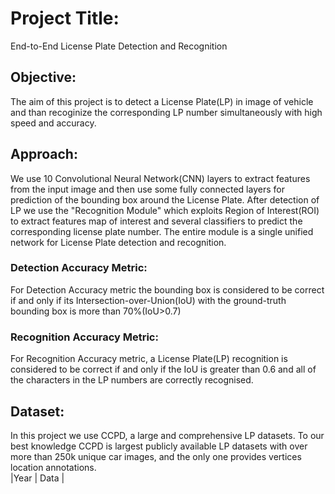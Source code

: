 # Project Title:
End-to-End License Plate Detection and Recognition

## Objective:
The aim of this project is to detect a License Plate(LP) in image of vehicle and than recoginize the corresponding LP number simultaneously with high speed and accuracy.

## Approach:
We use 10 Convolutional Neural Network(CNN) layers to extract features from the input image and then use some fully connected layers for prediction of the bounding box around the License Plate. After detection of LP we use the "Recognition Module" which exploits Region of Interest(ROI) to extract features map of interest and several classifiers to predict the corresponding license plate number. The entire module is a single unified network for License Plate detection and recognition.

### Detection Accuracy Metric:
For Detection Accuracy metric the bounding box is considered to be correct if and only if its Intersection-over-Union(IoU) with the ground-truth bounding box is more than 70%(IoU>0.7)

### Recognition Accuracy Metric:
For Recognition Accuracy metric, a License Plate(LP) recognition is considered to be correct if and only if the IoU is greater than 0.6 and all of the characters in the LP numbers are correctly recognised.

## Dataset:
In this project we use CCPD, a large and comprehensive LP datasets. To our best knowledge CCPD is largest publicly available  LP datasets with over more than 250k unique car images, and the only one provides vertices location annotations.   
|Year | Data |

```

```
